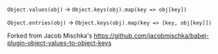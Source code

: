 `Object.values(obj)` -> `Object.keys(obj).map(key => obj[key])`

`Object.entries(obj)` -> `Object.keys(obj).map(key => [key, obj[key]])`

Forked from Jacob Mischka's https://github.com/jacobmischka/babel-plugin-object-values-to-object-keys
